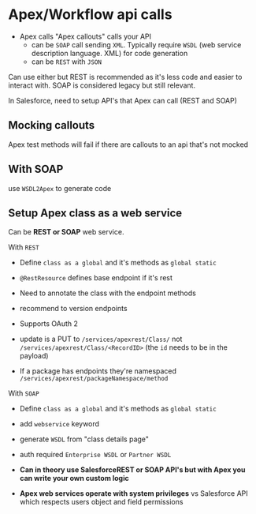 # Apex/Workflow api calls

- Apex calls "Apex callouts" calls your API
  - can be `SOAP` call sending `XML`. Typically require `WSDL` (web service description language. XML) for code generation
  - can be `REST` with `JSON`

Can use either but REST is recommended as it's less code and easier to interact with. SOAP is considered legacy but still relevant.

In Salesforce, need to setup API's that Apex can call (REST and SOAP)

## Mocking callouts

Apex test methods will fail if there are callouts to an api that's not mocked

## With SOAP

use `WSDL2Apex` to generate code

## Setup Apex class as a web service

Can be **REST or SOAP** web service.

With `REST`

- Define `class as a global` and it's methods as `global static`
- `@RestResource` defines base endpoint if it's rest
- Need to annotate the class with the endpoint methods
- recommend to version endpoints
- Supports OAuth 2
- update is a PUT to `/services/apexrest/Class/` not `/services/apexrest/Class/<RecordID>` (the `id` needs to be in the payload)

- If a package has endpoints they're namespaced `/services/apexrest/packageNamespace/method`

With `SOAP`

- Define `class as a global` and it's methods as `global static`
- add `webservice` keyword
- generate `WSDL` from "class details page"
- auth required `Enterprise WSDL` or `Partner WSDL`

- **Can in theory use SalesforceREST or SOAP API's but with Apex you can write your own custom logic**
- **Apex web services operate with system privileges** vs Salesforce API which respects users object and field permissions
